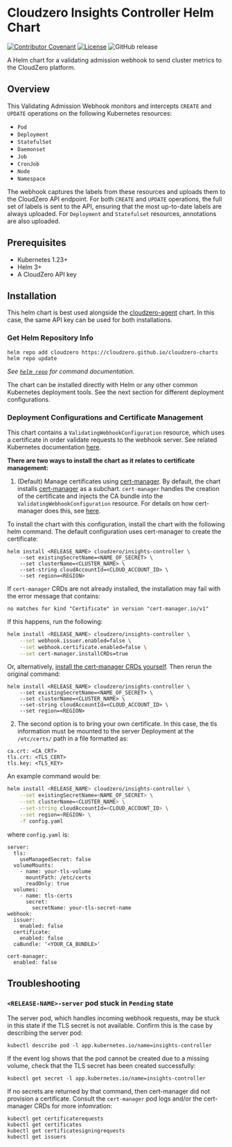 # Cloudzero Insights Controller Helm Chart

[![Contributor Covenant](https://img.shields.io/badge/Contributor%20Covenant-2.1-4baaaa.svg)](CODE-OF-CONDUCT.md)
[![License](https://img.shields.io/badge/License-Apache%202.0-blue.svg)](LICENSE)
![GitHub release](https://img.shields.io/github/release/Cloudzero/cloudzero-charts.svg)

A Helm chart for a validating admission webhook to send cluster metrics to the CloudZero platform.

## Overview

This Validating Admission Webhook monitors and intercepts `CREATE` and `UPDATE` operations on the following Kubernetes resources:

- `Pod`
- `Deployment`
- `StatefulSet`
- `Daemonset`
- `Job`
- `CronJob`
- `Node`
- `Namespace`

The webhook captures the labels from these resources and uploads them to the CloudZero API endpoint. For both `CREATE` and `UPDATE` operations, the full set of labels is sent to the API, ensuring that the most up-to-date labels are always uploaded. For `Deployment` and `Statefulset` resources, annotations are also uploaded.


## Prerequisites

- Kubernetes 1.23+
- Helm 3+
- A CloudZero API key

## Installation

This helm chart is best used alongside the [cloudzero-agent](https://github.com/Cloudzero/cloudzero-charts/tree/develop/charts/cloudzero-agent) chart. In this case, the same API key can be used for both installations.

### Get Helm Repository Info

```console
helm repo add cloudzero https://cloudzero.github.io/cloudzero-charts
helm repo update
```

_See [`helm repo`](https://helm.sh/docs/helm/helm_repo/) for command documentation._

The chart can be installed directly with Helm or any other common Kubernetes deployment tools. See the next section for different deployment configurations.

### Deployment Configurations and Certificate Management

This chart contains a `ValidatingWebhookConfiguration` resource, which uses a certificate in order validate requests to the webhook server. See related Kubernetes documentation [here](https://kubernetes.io/docs/reference/access-authn-authz/extensible-admission-controllers/#configure-admission-webhooks-on-the-fly).


**There are two ways to install the chart as it relates to certificate management:**

1. (Default) Manage certificates using [cert-manager](https://github.com/cert-manager/cert-manager/tree/master).
By default, the chart installs [cert-manager](https://github.com/cert-manager/cert-manager/tree/master) as a subchart. `cert-manager` handles the creation of the certificate and injects the CA bundle into the `ValidatingWebhookConfiguration` resource. For details on how cert-manager does this, see [here](https://cert-manager.io/docs/concepts/ca-injector/).

To install the chart with this configuration, install the chart with the following helm command. The default configuration uses cert-manager to create the certificate:

```console
helm install <RELEASE_NAME> cloudzero/insights-controller \
    --set existingSecretName=<NAME_OF_SECRET> \
    --set clusterName=<CLUSTER_NAME> \
    --set-string cloudAccountId=<CLOUD_ACCOUNT_ID> \
    --set region=<REGION>
```

If `cert-manager` CRDs are not already installed, the installation may fail with the error message that contains:
```console
no matches for kind "Certificate" in version "cert-manager.io/v1"
```

If this happens, run the following:

```bash
helm install <RELEASE_NAME> cloudzero/insights-controller \
    --set webhook.issuer.enabled=false \
    --set webhook.certificate.enabled=false \
    --set cert-manager.installCRDs=true
```
Or, alternatively, [install the cert-manager CRDs yourself](https://cert-manager.io/docs/installation/helm/).
Then rerun the original command:
```console
helm install <RELEASE_NAME> cloudzero/insights-controller \
    --set existingSecretName=<NAME_OF_SECRET> \
    --set clusterName=<CLUSTER_NAME> \
    --set-string cloudAccountId=<CLOUD_ACCOUNT_ID> \
    --set region=<REGION>
```

2. The second option is to bring your own certificate. In this case, the tls information must be mounted to the server Deployment at the `/etc/certs/` path in a file formatted as:
```
ca.crt: <CA_CRT>
tls.crt: <TLS_CERT>
tls.key: <TLS_KEY>
```
An example command would be:
```bash
helm install <RELEASE_NAME> cloudzero/insights-controller \
    --set existingSecretName=<NAME_OF_SECRET> \
    --set clusterName=<CLUSTER_NAME> \
    --set-string cloudAccountId=<CLOUD_ACCOUNT_ID> \
    --set region=<REGION> \
    -f config.yaml
```
where `config.yaml` is:
```
server:
  tls:
    useManagedSecret: false
  volumeMounts:
    - name: your-tls-volume
      mountPath: /etc/certs
      readOnly: true
  volumes:
    - name: tls-certs
      secret:
        secretName: your-tls-secret-name
webhook:
  issuer:
    enabled: false
  certificate:
    enabled: false
  caBundle: '<YOUR_CA_BUNDLE>'

cert-manager:
  enabled: false
```

## Troubleshooting

### `<RELEASE-NAME>-server` pod stuck in `Pending` state
  The server pod, which handles incoming webhook requests, may be stuck in this state if the TLS secret is not available. Confirm this is the case by describing the server pod:
  ```console
  kubectl describe pod -l app.kubernetes.io/name=insights-controller
  ```
  If the event log shows that the pod cannot be created due to a missing volume, check that the TLS secret has been created successfully:
  ```console
  kubectl get secret -l app.kubernetes.io/name=insights-controller
  ```
  If no secrets are returned by that command, then cert-manager did not provision a certificate. Consult the `cert-manager` pod logs and/or the cert-manager CRDs for more infomration:
  ```console
  kubectl get certificaterequests
  kubectl get certificates
  kubectl get certificatesigningrequests
  kubectl get issuers
  ```
